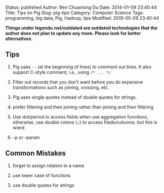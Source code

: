 Status: published
Author: Ben Chuanlong Du
Date: 2014-01-09 23:40:44
Title: Tips on Pig
Slug: pig-tips
Category: Computer Science
Tags: programming, big data, Pig, Hadoop, tips
Modified: 2019-05-09 23:40:44

**Things under legendu.net/outdated are outdated technologies that the author does not plan to update any more. Please look for better alternatives.**

 
## Tips

1. Pig uses `--` (at the beginning of lines) to comment out lines.
	It also support C-style comment, i.e., using `/* ... */`

2. Filter out records that you don't want before you do expensive transformations 
	such as joining, crossing, etc.

3. Pig uses single quotes instead of double quotes for strings.

4. prefer filtering and then joining rather than joining and then filtering

5. Use dot/period to access fields when use aggregation functions,
	otherwise, use double colons (::) to access fileds/columns.
	but this is wierd

6. -p or -param

## Common Mistakes

1. forget to assign relation to a name

2. use lower case of functions

3. use double quotes for strings
